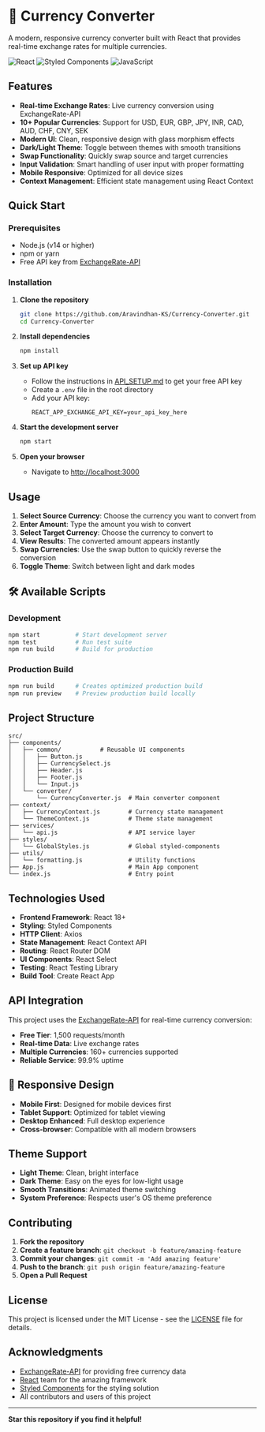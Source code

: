 # 💱 Currency Converter

A modern, responsive currency converter built with React that provides real-time exchange rates for multiple currencies.

![React](https://img.shields.io/badge/React-18+-61DAFB?style=flat-square&logo=react&logoColor=white)
![Styled Components](https://img.shields.io/badge/Styled--Components-DB7093?style=flat-square&logo=styled-components&logoColor=white)
![JavaScript](https://img.shields.io/badge/JavaScript-ES6+-F7DF1E?style=flat-square&logo=javascript&logoColor=black)

## Features

- **Real-time Exchange Rates**: Live currency conversion using ExchangeRate-API
- **10+ Popular Currencies**: Support for USD, EUR, GBP, JPY, INR, CAD, AUD, CHF, CNY, SEK
- **Modern UI**: Clean, responsive design with glass morphism effects
- **Dark/Light Theme**: Toggle between themes with smooth transitions
- **Swap Functionality**: Quickly swap source and target currencies
- **Input Validation**: Smart handling of user input with proper formatting
- **Mobile Responsive**: Optimized for all device sizes
- **Context Management**: Efficient state management using React Context

## Quick Start

### Prerequisites
- Node.js (v14 or higher)
- npm or yarn
- Free API key from [ExchangeRate-API](https://app.exchangerate-api.com/sign-up)

### Installation

1. **Clone the repository**
   ```bash
   git clone https://github.com/Aravindhan-KS/Currency-Converter.git
   cd Currency-Converter
   ```

2. **Install dependencies**
   ```bash
   npm install
   ```

3. **Set up API key**
   - Follow the instructions in [API_SETUP.md](./API_SETUP.md) to get your free API key
   - Create a `.env` file in the root directory
   - Add your API key:
     ```
     REACT_APP_EXCHANGE_API_KEY=your_api_key_here
     ```

4. **Start the development server**
   ```bash
   npm start
   ```

5. **Open your browser**
   - Navigate to [http://localhost:3000](http://localhost:3000)

## Usage

1. **Select Source Currency**: Choose the currency you want to convert from
2. **Enter Amount**: Type the amount you wish to convert
3. **Select Target Currency**: Choose the currency to convert to
4. **View Results**: The converted amount appears instantly
5. **Swap Currencies**: Use the swap button to quickly reverse the conversion
6. **Toggle Theme**: Switch between light and dark modes

## 🛠️ Available Scripts

### Development
```bash
npm start          # Start development server
npm test           # Run test suite
npm run build      # Build for production
```

### Production Build
```bash
npm run build      # Creates optimized production build
npm run preview    # Preview production build locally
```

## Project Structure

```
src/
├── components/
│   ├── common/           # Reusable UI components
│   │   ├── Button.js
│   │   ├── CurrencySelect.js
│   │   ├── Header.js
│   │   ├── Footer.js
│   │   └── Input.js
│   └── converter/
│       └── CurrencyConverter.js  # Main converter component
├── context/
│   ├── CurrencyContext.js        # Currency state management
│   └── ThemeContext.js           # Theme state management
├── services/
│   └── api.js                    # API service layer
├── styles/
│   └── GlobalStyles.js           # Global styled-components
├── utils/
│   └── formatting.js             # Utility functions
├── App.js                        # Main App component
└── index.js                      # Entry point
```

## Technologies Used

- **Frontend Framework**: React 18+
- **Styling**: Styled Components
- **HTTP Client**: Axios
- **State Management**: React Context API
- **Routing**: React Router DOM
- **UI Components**: React Select
- **Testing**: React Testing Library
- **Build Tool**: Create React App

## API Integration

This project uses the [ExchangeRate-API](https://exchangerate-api.com/) for real-time currency conversion:

- **Free Tier**: 1,500 requests/month
- **Real-time Data**: Live exchange rates
- **Multiple Currencies**: 160+ currencies supported
- **Reliable Service**: 99.9% uptime

## 📱 Responsive Design

- **Mobile First**: Designed for mobile devices first
- **Tablet Support**: Optimized for tablet viewing
- **Desktop Enhanced**: Full desktop experience
- **Cross-browser**: Compatible with all modern browsers

## Theme Support

- **Light Theme**: Clean, bright interface
- **Dark Theme**: Easy on the eyes for low-light usage
- **Smooth Transitions**: Animated theme switching
- **System Preference**: Respects user's OS theme preference

## Contributing

1. **Fork the repository**
2. **Create a feature branch**: `git checkout -b feature/amazing-feature`
3. **Commit your changes**: `git commit -m 'Add amazing feature'`
4. **Push to the branch**: `git push origin feature/amazing-feature`
5. **Open a Pull Request**

## License

This project is licensed under the MIT License - see the [LICENSE](LICENSE) file for details.

## Acknowledgments

- [ExchangeRate-API](https://exchangerate-api.com/) for providing free currency data
- [React](https://reactjs.org/) team for the amazing framework
- [Styled Components](https://styled-components.com/) for the styling solution
- All contributors and users of this project

---

**Star this repository if you find it helpful!**
